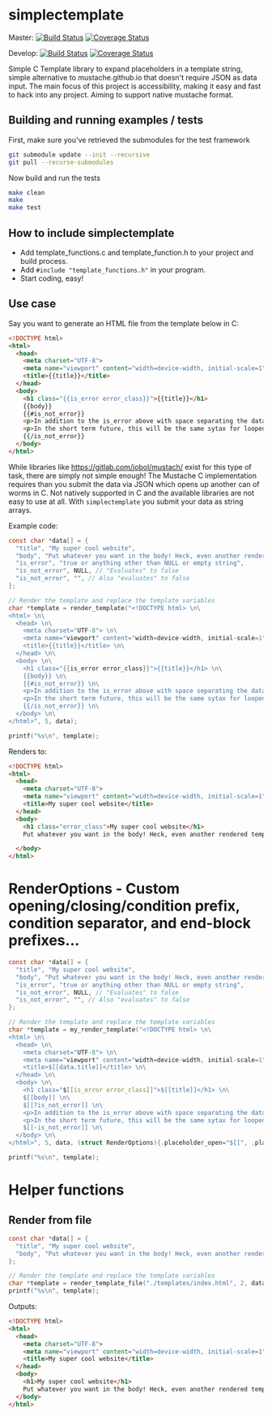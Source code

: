 # simplectemplate
Master: [![Build Status](https://travis-ci.org/dafky2000/simplectemplate.svg?branch=master)](https://travis-ci.org/dafky2000/simplectemplate) [![Coverage Status](https://coveralls.io/repos/github/dafky2000/simplectemplate/badge.svg?branch=master)](https://coveralls.io/github/dafky2000/simplectemplate)

Develop: [![Build Status](https://travis-ci.org/dafky2000/simplectemplate.svg?branch=develop)](https://travis-ci.org/dafky2000/simplectemplate) [![Coverage Status](https://coveralls.io/repos/github/dafky2000/simplectemplate/badge.svg?branch=develop)](https://coveralls.io/github/dafky2000/simplectemplate)

Simple C Template library to expand placeholders in a template string, simple alternative to mustache.github.io that doesn't require JSON as data input. The main focus of this project is accessibility, making it easy and fast to hack into any project. Aiming to support native mustache format.

## Building and running examples / tests

First, make sure you've retrieved the submodules for the test framework

```sh
git submodule update --init --recursive
git pull --recurse-submodules
```

Now build and run the tests

```sh
make clean
make
make test
```

## How to include simplectemplate
* Add template_functions.c and template_function.h to your project and build process.
* Add ```#include "template_functions.h"``` in your program.
* Start coding, easy!

## Use case
Say you want to generate an HTML file from the template below in C:

```html
<!DOCTYPE html>
<html>
  <head>
    <meta charset="UTF-8">
    <meta name="viewport" content="width=device-width, initial-scale=1" />
    <title>{{title}}</title>
  </head>
  <body>
    <h1 class="{{is_error error_class}}">{{title}}</h1>
    {{body}}
    {{#is_not_error}}
    <p>In addition to the is_error above with space separating the data, simplectemplate also supports opening and closing braces like this! One step closer to supporting mustache formatted templates!</p>
    <p>In the short term future, this will be the same sytax for looped data</p>
    {{/is_not_error}}
  </body>
</html>
```

While libraries like https://gitlab.com/jobol/mustach/ exist for this type of task, there are simply not simple enough! The Mustache C implementation requires than you submit the data via JSON which opens up another can of worms in C. Not natively supported in C and the available libraries are not easy to use at all. With `simplectemplate` you submit your data as string arrays.

Example code:

```c
const char *data[] = {
  "title", "My super cool website",
  "body", "Put whatever you want in the body! Heck, even another rendered template ;)"
  "is_error", "true or anything other than NULL or empty string",
  "is_not_error", NULL, // "Evaluates" to false
  "is_not_error", "", // Also "evaluates" to false
};

// Render the template and replace the template variables
char *template = render_template("<!DOCTYPE html> \n\
<html> \n\
  <head> \n\
    <meta charset="UTF-8"> \n\
    <meta name="viewport" content="width=device-width, initial-scale=1" /> \n\
    <title>{{title}}</title> \n\
  </head> \n\
  <body> \n\
    <h1 class="{{is_error error_class}}">{{title}}</h1> \n\
    {{body}} \n\
    {{#is_not_error}} \n\
    <p>In addition to the is_error above with space separating the data, simplectemplate also supports opening and closing braces like this! One step closer to supporting mustache formatted templates!</p> \n\
    <p>In the short term future, this will be the same sytax for looped data</p> \n\
    {{/is_not_error}} \n\
  </body> \n\
</html>", 5, data);

printf("%s\n", template);
```

Renders to:

```html
<!DOCTYPE html>
<html>
  <head>
    <meta charset="UTF-8">
    <meta name="viewport" content="width=device-width, initial-scale=1" />
    <title>My super cool website</title>
  </head>
  <body>
    <h1 class="error_class">My super cool website</h1>
    Put whatever you want in the body! Heck, even another rendered template ;)

  </body>
</html>
```

# RenderOptions - Custom opening/closing/condition prefix, condition separator, and end-block prefixes...

```c
const char *data[] = {
  "title", "My super cool website",
  "body", "Put whatever you want in the body! Heck, even another rendered template ;)"
  "is_error", "true or anything other than NULL or empty string",
  "is_not_error", NULL, // "Evaluates" to false
  "is_not_error", "", // Also "evaluates" to false
};

// Render the template and replace the template variables
char *template = my_render_template("<!DOCTYPE html> \n\
<html> \n\
  <head> \n\
    <meta charset="UTF-8"> \n\
    <meta name="viewport" content="width=device-width, initial-scale=1" /> \n\
    <title>$[[data.title]]</title> \n\
  </head> \n\
  <body> \n\
    <h1 class="$[[is_error error_class]]">$[[title]]</h1> \n\
    $[[body]] \n\
    $[[?is_not_error]] \n\
    <p>In addition to the is_error above with space separating the data, simplectemplate also supports opening and closing braces like this! One step closer to supporting mustache formatted templates!</p> \n\
    <p>In the short term future, this will be the same sytax for looped data</p> \n\
    $[[-is_not_error]] \n\
  </body> \n\
</html>", 5, data, (struct RenderOptions){.placeholder_open="$[[", .placeholder_close="]]", .data_cond_open_prefix="?", .data_cond_close_prefix="-", .data_cond_separator=" "});

printf("%s\n", template);
```

# Helper functions

## Render from file

```c
const char *data[] = {
  "title", "My super cool website",
  "body", "Put whatever you want in the body! Heck, even another rendered template ;)"
};

// Render the template and replace the template variables
char *template = render_template_file("./templates/index.html", 2, data);
printf("%s\n", template);
```

Outputs:

```html
<!DOCTYPE html>
<html>
  <head>
    <meta charset="UTF-8">
    <meta name="viewport" content="width=device-width, initial-scale=1" />
    <title>My super cool website</title>
  </head>
  <body>
    <h1>My super cool website</h1>
    Put whatever you want in the body! Heck, even another rendered template ;)
  </body>
</html>
```
